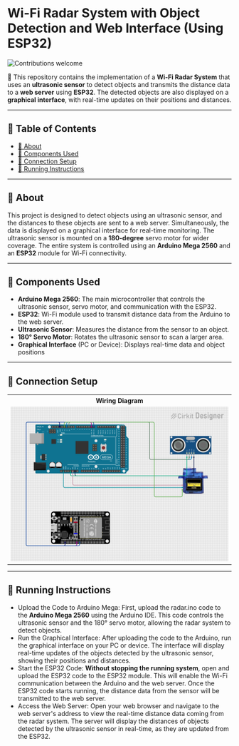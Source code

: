 # Wi-Fi Radar System with Object Detection and Web Interface (Using ESP32)

![Contributions welcome](https://img.shields.io/badge/contributions-welcome-brightgreen.svg)

📌 This repository contains the implementation of a **Wi-Fi Radar System** that uses an **ultrasonic sensor** to detect objects and transmits the distance data to a **web server** using **ESP32**. The detected objects are also displayed on a **graphical interface**, with real-time updates on their positions and distances.

---

## 📖 Table of Contents  
- [📌 About](#-about)  
- [🚀 Components Used](#-components-used)  
- [🔌 Connection Setup](#-connection-setup)  
- [🚀 Running Instructions](#-running-instructions)  

---

## 📌 About  

This project is designed to detect objects using an ultrasonic sensor, and the distances to these objects are sent to a web server. Simultaneously, the data is displayed on a graphical interface for real-time monitoring. The ultrasonic sensor is mounted on a **180-degree** servo motor for wider coverage. The entire system is controlled using an **Arduino Mega 2560** and an **ESP32** module for Wi-Fi connectivity.

---

## 🧰 Components Used  

-   **Arduino Mega 2560**: The main microcontroller that controls the ultrasonic sensor, servo motor, and communication with the ESP32.
-   **ESP32**: Wi-Fi module used to transmit distance data from the Arduino to the web server.
-   **Ultrasonic Sensor**: Measures the distance from the sensor to an object.
-   **180° Servo Motor**: Rotates the ultrasonic sensor to scan a larger area.
-   **Graphical Interface** (PC or Device): Displays real-time data and object positions

---

## 🔌 Connection Setup

<table>
	<tr>
		<th>
			Wiring Diagram
		</th>
	</tr>
	<tr>
		<td>
			<img src="./circuit_image.png" alt="syntax-hl1">
		</td>
	</tr>
</table>

---

## 🚀 Running Instructions

-   Upload the Code to Arduino Mega: First, upload the radar.ino code to the **Arduino Mega 2560** using the Arduino IDE. This code controls the ultrasonic sensor and the 180° servo motor, allowing the radar system to detect objects.
-   Run the Graphical Interface: After uploading the code to the Arduino, run the graphical interface on your PC or device. The interface will display real-time updates of the objects detected by the ultrasonic sensor, showing their positions and distances.
-   Start the ESP32 Code: **Without stopping the running system**, open and upload the ESP32 code to the ESP32 module. This will enable the Wi-Fi communication between the Arduino and the web server. Once the ESP32 code starts running, the distance data from the sensor will be transmitted to the web server.
-   Access the Web Server: Open your web browser and navigate to the web server's address to view the real-time distance data coming from the radar system. The server will display the distances of objects detected by the ultrasonic sensor in real-time, as they are updated from the ESP32.